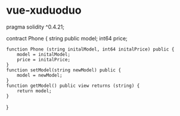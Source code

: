 # vue-xuduoduo
pragma solidity ^0.4.21;
 
contract Phone {
    string public model;
    int64  price;
 
    function Phone (string initalModel, int64 initalPrice) public {
        model = initalModel;
        price = initalPrice;
    }
    function setModel(string newModel) public {
        model = newModel;
    }
    function getModel() public view returns (string) {
        return model;
    }
}
